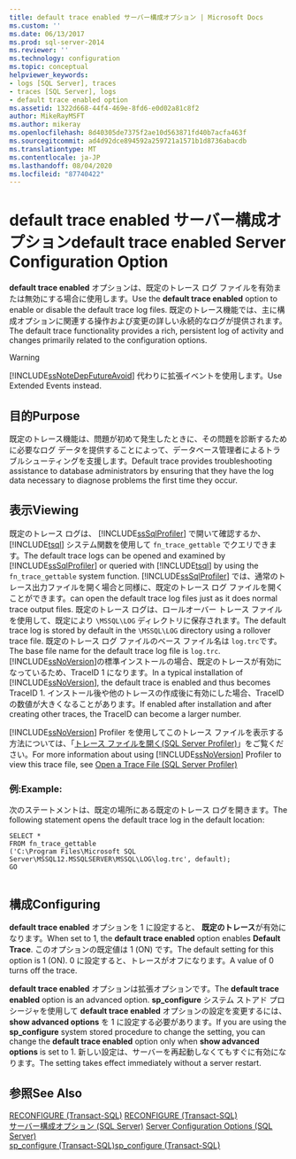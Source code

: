 ```yaml
---
title: default trace enabled サーバー構成オプション | Microsoft Docs
ms.custom: ''
ms.date: 06/13/2017
ms.prod: sql-server-2014
ms.reviewer: ''
ms.technology: configuration
ms.topic: conceptual
helpviewer_keywords:
- logs [SQL Server], traces
- traces [SQL Server], logs
- default trace enabled option
ms.assetid: 1322d668-44f4-469e-8fd6-e0d02a81c8f2
author: MikeRayMSFT
ms.author: mikeray
ms.openlocfilehash: 8d40305de7375f2ae10d563871fd40b7acfa463f
ms.sourcegitcommit: ad4d92dce894592a259721a1571b1d8736abacdb
ms.translationtype: MT
ms.contentlocale: ja-JP
ms.lasthandoff: 08/04/2020
ms.locfileid: "87740422"
---
```

# <a name="default-trace-enabled-server-configuration-option"></a><span data-ttu-id="6f6ac-102">default trace enabled サーバー構成オプション</span><span class="sxs-lookup"><span data-stu-id="6f6ac-102">default trace enabled Server Configuration Option</span></span>
  <span data-ttu-id="6f6ac-103">**default trace enabled** オプションは、既定のトレース ログ ファイルを有効または無効にする場合に使用します。</span><span class="sxs-lookup"><span data-stu-id="6f6ac-103">Use the **default trace enabled** option to enable or disable the default trace log files.</span></span> <span data-ttu-id="6f6ac-104">既定のトレース機能では、主に構成オプションに関連する操作および変更の詳しい永続的なログが提供されます。</span><span class="sxs-lookup"><span data-stu-id="6f6ac-104">The default trace functionality provides a rich, persistent log of activity and changes primarily related to the configuration options.</span></span>  
  
> [!WARNING]  
>  [!INCLUDE[ssNoteDepFutureAvoid](../../includes/ssnotedepfutureavoid-md.md)] <span data-ttu-id="6f6ac-105">代わりに拡張イベントを使用します。</span><span class="sxs-lookup"><span data-stu-id="6f6ac-105">Use Extended Events instead.</span></span>  
  
## <a name="purpose"></a><span data-ttu-id="6f6ac-106">目的</span><span class="sxs-lookup"><span data-stu-id="6f6ac-106">Purpose</span></span>  
 <span data-ttu-id="6f6ac-107">既定のトレース機能は、問題が初めて発生したときに、その問題を診断するために必要なログ データを提供することによって、データベース管理者によるトラブルシューティングを支援します。</span><span class="sxs-lookup"><span data-stu-id="6f6ac-107">Default trace provides troubleshooting assistance to database administrators by ensuring that they have the log data necessary to diagnose problems the first time they occur.</span></span>  
  
## <a name="viewing"></a><span data-ttu-id="6f6ac-108">表示</span><span class="sxs-lookup"><span data-stu-id="6f6ac-108">Viewing</span></span>  
 <span data-ttu-id="6f6ac-109">既定のトレース ログは、 [!INCLUDE[ssSqlProfiler](../../includes/sssqlprofiler-md.md)] で開いて確認するか、 [!INCLUDE[tsql](../../includes/tsql-md.md)] システム関数を使用して `fn_trace_gettable` でクエリできます。</span><span class="sxs-lookup"><span data-stu-id="6f6ac-109">The default trace logs can be opened and examined by [!INCLUDE[ssSqlProfiler](../../includes/sssqlprofiler-md.md)] or queried with [!INCLUDE[tsql](../../includes/tsql-md.md)] by using the `fn_trace_gettable` system function.</span></span> [!INCLUDE[ssSqlProfiler](../../includes/sssqlprofiler-md.md)] <span data-ttu-id="6f6ac-110">では、通常のトレース出力ファイルを開く場合と同様に、既定のトレース ログ ファイルを開くことができます。</span><span class="sxs-lookup"><span data-stu-id="6f6ac-110">can open the default trace log files just as it does normal trace output files.</span></span> <span data-ttu-id="6f6ac-111">既定のトレース ログは、ロールオーバー トレース ファイルを使用して、既定により `\MSSQL\LOG` ディレクトリに保存されます。</span><span class="sxs-lookup"><span data-stu-id="6f6ac-111">The default trace log is stored by default in the `\MSSQL\LOG` directory using a rollover trace file.</span></span> <span data-ttu-id="6f6ac-112">既定のトレース ログ ファイルのベース ファイル名は `log.trc`です。</span><span class="sxs-lookup"><span data-stu-id="6f6ac-112">The base file name for the default trace log file is `log.trc`.</span></span> <span data-ttu-id="6f6ac-113">[!INCLUDE[ssNoVersion](../../includes/ssnoversion-md.md)]の標準インストールの場合、既定のトレースが有効になっているため、TraceID 1 になります。</span><span class="sxs-lookup"><span data-stu-id="6f6ac-113">In a typical installation of [!INCLUDE[ssNoVersion](../../includes/ssnoversion-md.md)], the default trace is enabled and thus becomes TraceID 1.</span></span> <span data-ttu-id="6f6ac-114">インストール後や他のトレースの作成後に有効にした場合、TraceID の数値が大きくなることがあります。</span><span class="sxs-lookup"><span data-stu-id="6f6ac-114">If enabled after installation and after creating other traces, the TraceID can become a larger number.</span></span>  
  
 <span data-ttu-id="6f6ac-115">[!INCLUDE[ssNoVersion](../../includes/ssnoversion-md.md)] Profiler を使用してこのトレース ファイルを表示する方法については、「[トレース ファイルを開く&#40;SQL Server Profiler&#41;](../../tools/sql-server-profiler/open-a-trace-file-sql-server-profiler.md)」をご覧ください。</span><span class="sxs-lookup"><span data-stu-id="6f6ac-115">For more information about using [!INCLUDE[ssNoVersion](../../includes/ssnoversion-md.md)] Profiler to view this trace file, see [Open a Trace File &#40;SQL Server Profiler&#41;](../../tools/sql-server-profiler/open-a-trace-file-sql-server-profiler.md)</span></span>  
  
### <a name="example"></a><span data-ttu-id="6f6ac-116">例:</span><span class="sxs-lookup"><span data-stu-id="6f6ac-116">Example:</span></span>  
 <span data-ttu-id="6f6ac-117">次のステートメントは、既定の場所にある既定のトレース ログを開きます。</span><span class="sxs-lookup"><span data-stu-id="6f6ac-117">The following statement opens the default trace log in the default location:</span></span>  
  
```  
SELECT *   
FROM fn_trace_gettable  
('C:\Program Files\Microsoft SQL Server\MSSQL12.MSSQLSERVER\MSSQL\LOG\log.trc', default);  
GO  
  
```  
  
## <a name="configuring"></a><span data-ttu-id="6f6ac-118">構成</span><span class="sxs-lookup"><span data-stu-id="6f6ac-118">Configuring</span></span>  
 <span data-ttu-id="6f6ac-119">**default trace enabled** オプションを 1 に設定すると、 **既定のトレース**が有効になります。</span><span class="sxs-lookup"><span data-stu-id="6f6ac-119">When set to 1, the **default trace enabled** option enables **Default Trace**.</span></span> <span data-ttu-id="6f6ac-120">このオプションの既定値は 1 (ON) です。</span><span class="sxs-lookup"><span data-stu-id="6f6ac-120">The default setting for this option is 1 (ON).</span></span> <span data-ttu-id="6f6ac-121">0 に設定すると、トレースがオフになります。</span><span class="sxs-lookup"><span data-stu-id="6f6ac-121">A value of 0 turns off the trace.</span></span>  
  
 <span data-ttu-id="6f6ac-122">**default trace enabled** オプションは拡張オプションです。</span><span class="sxs-lookup"><span data-stu-id="6f6ac-122">The **default trace enabled** option is an advanced option.</span></span> <span data-ttu-id="6f6ac-123">**sp_configure** システム ストアド プロシージャを使用して **default trace enabled** オプションの設定を変更するには、 **show advanced options** を 1 に設定する必要があります。</span><span class="sxs-lookup"><span data-stu-id="6f6ac-123">If you are using the **sp_configure** system stored procedure to change the setting, you can change the **default trace enabled** option only when **show advanced options** is set to 1.</span></span> <span data-ttu-id="6f6ac-124">新しい設定は、サーバーを再起動しなくてもすぐに有効になります。</span><span class="sxs-lookup"><span data-stu-id="6f6ac-124">The setting takes effect immediately without a server restart.</span></span>  
  
## <a name="see-also"></a><span data-ttu-id="6f6ac-125">参照</span><span class="sxs-lookup"><span data-stu-id="6f6ac-125">See Also</span></span>  
 <span data-ttu-id="6f6ac-126">[RECONFIGURE &#40;Transact-SQL&#41;](/sql/t-sql/language-elements/reconfigure-transact-sql) </span><span class="sxs-lookup"><span data-stu-id="6f6ac-126">[RECONFIGURE &#40;Transact-SQL&#41;](/sql/t-sql/language-elements/reconfigure-transact-sql) </span></span>  
 <span data-ttu-id="6f6ac-127">[サーバー構成オプション &#40;SQL Server&#41;](server-configuration-options-sql-server.md) </span><span class="sxs-lookup"><span data-stu-id="6f6ac-127">[Server Configuration Options &#40;SQL Server&#41;](server-configuration-options-sql-server.md) </span></span>  
 [<span data-ttu-id="6f6ac-128">sp_configure &#40;Transact-SQL&#41;</span><span class="sxs-lookup"><span data-stu-id="6f6ac-128">sp_configure &#40;Transact-SQL&#41;</span></span>](/sql/relational-databases/system-stored-procedures/sp-configure-transact-sql)  
  
  
